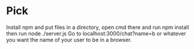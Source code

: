 # Pick

Install npm and put files in a directory, open cmd there and run npm install then run node ./server.js
Go to localhost:3000/chat?name=b or whatever you want the name of your user to be in a browser.
